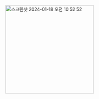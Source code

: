 <img width="277" alt="스크린샷 2024-01-18 오전 10 52 52" src="https://github.com/hyosunglee/swift/assets/24516775/3c1e0c3d-c881-428a-92d9-23608e7145dc">
